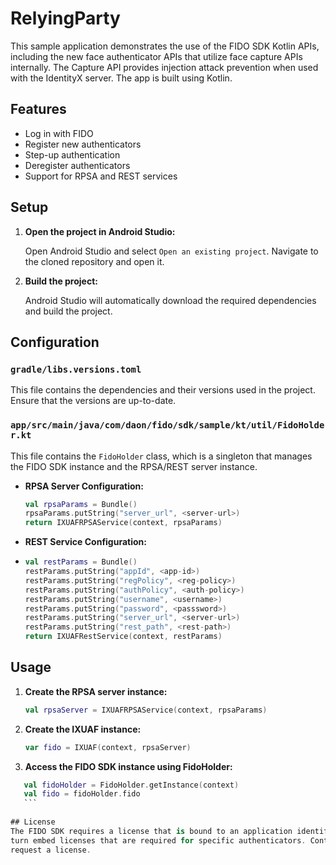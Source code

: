 # RelyingParty

This sample application demonstrates the use of the FIDO SDK Kotlin APIs, including the new face
authenticator APIs that utilize face capture APIs internally. The Capture API provides injection
attack prevention when used with the IdentityX server. The app is built using Kotlin.

## Features

- Log in with FIDO
- Register new authenticators
- Step-up authentication
- Deregister authenticators
- Support for RPSA and REST services

## Setup

1. **Open the project in Android Studio:**

    Open Android Studio and select `Open an existing project`. Navigate to the cloned repository and open it.

2. **Build the project:**

    Android Studio will automatically download the required dependencies and build the project.

## Configuration

### `gradle/libs.versions.toml`

This file contains the dependencies and their versions used in the project. Ensure that the versions 
are up-to-date.

### `app/src/main/java/com/daon/fido/sdk/sample/kt/util/FidoHolder.kt`

This file contains the `FidoHolder` class, which is a singleton that manages the FIDO SDK instance 
and the RPSA/REST server instance.

- **RPSA Server Configuration:**

    ```kotlin
    val rpsaParams = Bundle()
    rpsaParams.putString("server_url", <server-url>)
    return IXUAFRPSAService(context, rpsaParams)
    ```

- **REST Service Configuration:**
-
    ```kotlin
    val restParams = Bundle()
    restParams.putString("appId", <app-id>)
    restParams.putString("regPolicy", <reg-policy>)
    restParams.putString("authPolicy", <auth-policy>)
    restParams.putString("username", <username>)
    restParams.putString("password", <passsword>)
    restParams.putString("server_url", <server-url>)
    restParams.putString("rest_path", <rest-path>)
    return IXUAFRestService(context, restParams)
    ```

## Usage

1. **Create the RPSA server instance:**

    ```kotlin
    val rpsaServer = IXUAFRPSAService(context, rpsaParams)
    ```
2. **Create the IXUAF instance:**

    ```kotlin
    var fido = IXUAF(context, rpsaServer)
    ```
3. **Access the FIDO SDK instance using FidoHolder:**

 ```kotlin
    val fidoHolder = FidoHolder.getInstance(context)
    val fido = fidoHolder.fido
    ```
   
## License
The FIDO SDK requires a license that is bound to an application identifier. This license may in 
turn embed licenses that are required for specific authenticators. Contact Daon Support or Sales to 
request a license.
